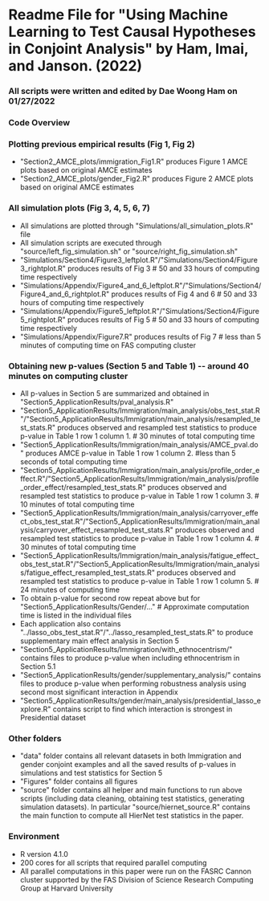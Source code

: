# Readme File for "Using Machine Learning to Test Causal Hypotheses in Conjoint Analysis" by Ham, Imai, and Janson. (2022)
### All scripts were written and edited by Dae Woong Ham on 01/27/2022

### Code Overview ### 

### Plotting previous empirical results (Fig 1, Fig 2)
- "Section2_AMCE_plots/immigration_Fig1.R" produces Figure 1 AMCE plots based on original AMCE estimates
- "Section2_AMCE_plots/gender_Fig2.R" produces Figure 2 AMCE plots based on original AMCE estimates

### All simulation plots (Fig 3, 4, 5, 6, 7)
- All simulations are plotted through "Simulations/all_simulation_plots.R" file
- All simulation scripts are executed through "source/left_fig_simulation.sh" or "source/right_fig_simulation.sh"
- "Simulations/Section4/Figure3_leftplot.R"/"Simulations/Section4/Figure3_rightplot.R" produces results of Fig 3 # 50 and 33 hours of computing time respectively 
- "Simulations/Appendix/Figure4_and_6_leftplot.R"/"Simulations/Section4/Figure4_and_6_rightplot.R" produces results of Fig 4 and 6 # 50 and 33 hours of computing time respectively
- "Simulations/Appendix/Figure5_leftplot.R"/"Simulations/Section4/Figure5_rightplot.R" produces results of Fig 5 # 50 and 33 hours of computing time respectively
- "Simulations/Appendix/Figure7.R" produces results of Fig 7 # less than 5 minutes of computing time on FAS computing cluster

### Obtaining new p-values (Section 5 and Table 1) -- around 40 minutes on computing cluster
- All p-values in Section 5 are summarized and obtained in "Section5_ApplicationResults/pval_analysis.R"
- "Section5_ApplicationResults/Immigration/main_analysis/obs_test_stat.R"/"Section5_ApplicationResults/Immigration/main_analysis/resampled_test_stats.R" produces observed and resampled test statistics to produce p-value in Table 1 row 1 column 1. # 30 minutes of total computing time
- "Section5_ApplicationResults/Immigration/main_analysis/AMCE_pval.do" produces AMCE p-value in Table 1 row 1 column 2. #less than 5 seconds of total computing time
- "Section5_ApplicationResults/Immigration/main_analysis/profile_order_effect.R"/"Section5_ApplicationResults/Immigration/main_analysis/profile_order_effect/resampled_test_stats.R" produces observed and resampled test statistics to produce p-value in Table 1 row 1 column 3. # 10 minutes of total computing time
- "Section5_ApplicationResults/Immigration/main_analysis/carryover_effect_obs_test_stat.R"/"Section5_ApplicationResults/Immigration/main_analysis/carryover_effect_resampled_test_stats.R" produces observed and resampled test statistics to produce p-value in Table 1 row 1 column 4. # 30 minutes of total computing time
- "Section5_ApplicationResults/Immigration/main_analysis/fatigue_effect_obs_test_stat.R"/"Section5_ApplicationResults/Immigration/main_analysis/fatigue_effect_resampled_test_stats.R" produces observed and resampled test statistics to produce p-value in Table 1 row 1 column 5. # 24 minutes of computing time
- To obtain p-value for second row repeat above but for "Section5_ApplicationResults/Gender/..." # Approximate computation time is listed in the individual files
- Each application also contains "../lasso_obs_test_stat.R"/"../lasso_resampled_test_stats.R" to produce supplementary main effect analysis in Section 5
- "Section5_ApplicationResults/Immigration/with_ethnocentrism/" contains files to produce p-value when including ethnocentrism in Section 5.1
- "Section5_ApplicationResults/gender/supplementary_analysis/" contains files to produce p-value when performing robustness analysis using second most significant interaction in Appendix 
- "Section5_ApplicationResults/gender/main_analysis/presidential_lasso_explore.R" contains script to find which interaction is strongest in Presidential dataset 

### Other folders
- "data" folder contains all relevant datasets in both Immigration and gender conjoint examples and all the saved results of p-values in simulations and test statistics for Section 5
- "Figures" folder contains all figures
- "source" folder contains all helper and main functions to run above scripts (including data cleaning, obtaining test statistics, generating simulation datasets). In particular "source/hiernet_source.R" contains the main function to compute all HierNet test statistics in the paper. 

### Environment 
- R version 4.1.0
- 200 cores for all scripts that required parallel computing
- All parallel computations in this paper were run on the FASRC Cannon cluster supported by the FAS Division of Science Research Computing Group at Harvard University



